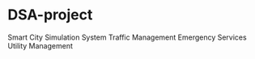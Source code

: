 # DSA-project
Smart City Simulation System Traffic Management Emergency Services Utility Management
